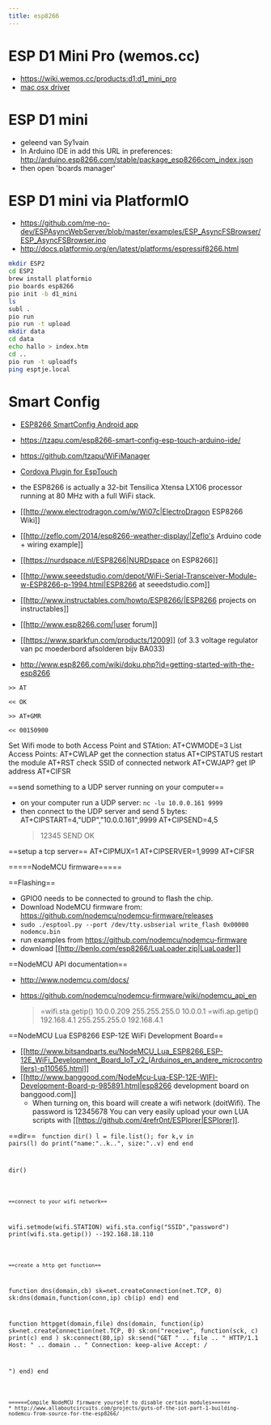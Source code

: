 ```yaml
---
title: esp8266
---
```


# ESP D1 Mini Pro (wemos.cc)
* <https://wiki.wemos.cc/products:d1:d1_mini_pro>
* [mac osx driver](https://www.silabs.com/documents/public/software/Mac_OSX_VCP_Driver.zip)

# ESP D1 mini
* geleend van Sy1vain
* In Arduino IDE in add this URL in preferences: http://arduino.esp8266.com/stable/package_esp8266com_index.json
* then open 'boards manager'

# ESP D1 mini via PlatformIO
* https://github.com/me-no-dev/ESPAsyncWebServer/blob/master/examples/ESP_AsyncFSBrowser/ESP_AsyncFSBrowser.ino
* http://docs.platformio.org/en/latest/platforms/espressif8266.html

```bash
mkdir ESP2
cd ESP2
brew install platformio
pio boards esp8266
pio init -b d1_mini
ls
subl .
pio run
pio run -t upload
mkdir data
cd data
echo hallo > index.htm
cd ..
pio run -t uploadfs
ping esptje.local
```


# Smart Config
* [ESP8266 SmartConfig Android app](https://play.google.com/store/apps/details?id=com.cmmakerclub.iot.esptouch)
* https://tzapu.com/esp8266-smart-config-esp-touch-arduino-ide/
* https://github.com/tzapu/WiFiManager
* [Cordova Plugin for EspTouch](https://github.com/xumingxin7398/cordovaEsptouch)


* the ESP8266 is actually a 32-bit Tensilica Xtensa LX106 processor running at 80 MHz with a full WiFi stack.
* [[http://www.electrodragon.com/w/Wi07c|ElectroDragon ESP8266 Wiki]]
* [[http://zeflo.com/2014/esp8266-weather-display/|Zeflo's Arduino code + wiring example]]
* [[https://nurdspace.nl/ESP8266|NURDspace on ESP8266]]
* [[http://www.seeedstudio.com/depot/WiFi-Serial-Transceiver-Module-w-ESP8266-p-1994.html|ESP8266 at seeedstudio.com]]
* [[http://www.instructables.com/howto/ESP8266/|ESP8266 projects on instructables]]
* [[http://www.esp8266.com/|user forum]]
* [[https://www.sparkfun.com/products/12009]] (of 3.3 voltage regulator van pc moederbord afsolderen bijv BA033)
* http://www.esp8266.com/wiki/doku.php?id=getting-started-with-the-esp8266

```
>> AT

<< OK
```

```
>> AT+GMR

<< 00150900
```

Set Wifi mode to both Access Point and STAtion:
  AT+CWMODE=3
List Access Points:
  AT+CWLAP
get the connection status
  AT+CIPSTATUS
restart the module
  AT+RST
check SSID of connected network
  AT+CWJAP?
get IP address
  AT+CIFSR

==send something to a UDP server running on your computer==
- on your computer run a UDP server: `nc -lu 10.0.0.161 9999`
- then connect to the UDP server and send 5 bytes:
  AT+CIPSTART=4,"UDP","10.0.0.161",9999
  AT+CIPSEND=4,5
  > 12345
  SEND OK

==setup a tcp server==
  AT+CIPMUX=1
  AT+CIPSERVER=1,9999
  AT+CIFSR
  
=====NodeMCU firmware=====

==Flashing==
* GPIO0 needs to be connected to ground to flash the chip.
* Download NodeMCU firmware from: https://github.com/nodemcu/nodemcu-firmware/releases
* `sudo ./esptool.py --port /dev/tty.usbserial write_flash 0x00000 nodemcu.bin`
* run examples from https://github.com/nodemcu/nodemcu-firmware
* download [[http://benlo.com/esp8266/LuaLoader.zip|LuaLoader]]

==NodeMCU API documentation==
* http://www.nodemcu.com/docs/
* https://github.com/nodemcu/nodemcu-firmware/wiki/nodemcu_api_en

  > =wifi.sta.getip()
  10.0.0.209	255.255.255.0	10.0.0.1
  > =wifi.ap.getip()
  192.168.4.1	255.255.255.0	192.168.4.1

==NodeMCU Lua ESP8266 ESP-12E WiFi Development Board==
* [[http://www.bitsandparts.eu/NodeMCU_Lua_ESP8266_ESP-12E_WiFi_Development_Board_IoT_v2_(Arduinos_en_andere_microcontrollers)-p110565.html]]
* [[http://www.banggood.com/NodeMcu-Lua-ESP-12E-WIFI-Development-Board-p-985891.html|esp8266 development board on banggood.com]]
  * When turning on, this board will create a wifi network (doitWifi). The password is 12345678 You can very easily upload your own LUA scripts with [[https://github.com/4refr0nt/ESPlorer|ESPlorer]].

==dir==
<code lua>
function dir()
  l = file.list();
  for k,v in pairs(l) do
    print("name:"..k..", size:"..v)
  end
end

dir()
```

==connect to your wifi network==
```
wifi.setmode(wifi.STATION)
wifi.sta.config("SSID","password")
print(wifi.sta.getip())
--192.168.18.110
```

==create a http get function==
```
function dns(domain,cb)
  sk=net.createConnection(net.TCP, 0) 
  sk:dns(domain,function(conn,ip) cb(ip) end) 
end

function httpget(domain,file)
  dns(domain, function(ip) 
    sk=net.createConnection(net.TCP, 0)
    sk:on("receive", function(sck, c) print(c) end )
    sk:connect(80,ip)
    sk:send("GET " .. file .. " HTTP/1.1
Host: " .. domain .. "
Connection: keep-alive
Accept: */*

")
  end)
end
```

======Compile NodeMCU firmware yourself to disable certain modules======
* http://www.allaboutcircuits.com/projects/guts-of-the-iot-part-1-building-nodemcu-from-source-for-the-esp8266/

